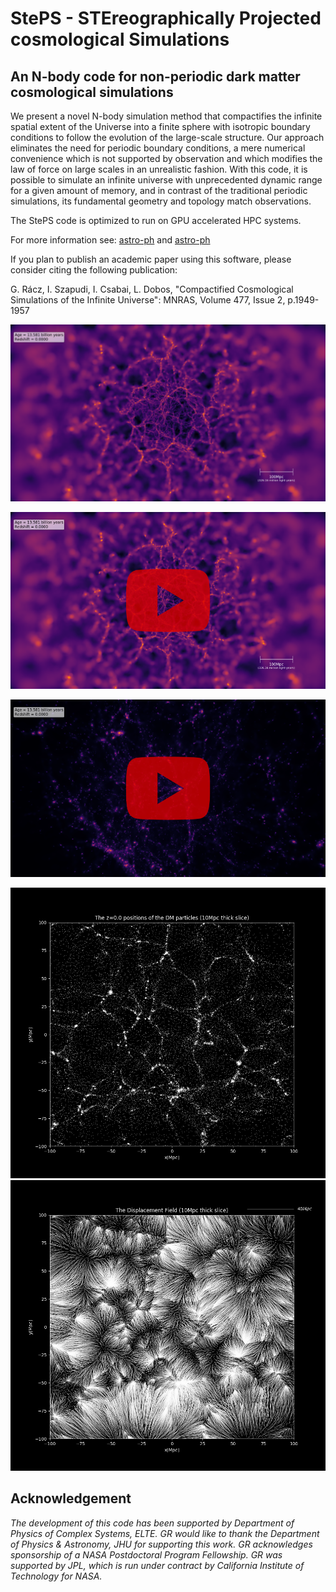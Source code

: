 # StePS - STEreographically Projected cosmological Simulations

## An N-body code for non-periodic dark matter cosmological simulations

We present a novel N-body simulation method that compactifies the infinite spatial extent of the Universe into a finite sphere with isotropic boundary conditions to follow the evolution of the large-scale structure. Our approach eliminates the need for periodic boundary conditions, a mere numerical convenience which is not supported by observation and which modifies the law of force on large scales in an unrealistic fashion. With this code, it is possible to simulate an infinite universe with unprecedented dynamic range for a given amount of memory, and in contrast of the traditional periodic simulations, its fundamental geometry and topology match observations.

The StePS code is optimized to run on GPU accelerated HPC systems.

For more information see: [astro-ph](https://arxiv.org/abs/1711.04959) and [astro-ph](https://arxiv.org/abs/1811.05903)

If you plan to publish an academic paper using this software, please consider citing the following publication:

G. Rácz, I. Szapudi, I. Csabai, L. Dobos, "Compactified Cosmological Simulations of the Infinite Universe": MNRAS, Volume 477, Issue 2, p.1949-1957

![alt text](Images/Example_simulation1_R480Mpc_slice.png "A slice from the density field in the StePS example simulation #1")

[![StePS example simulation #1, slice](Images/Example1_R480_slice_youtube.png)](https://youtu.be/INuRIqUu0IA "StePS example simulation #1, slice")


[![StePS example simulation #1, central part](Images/Example1_evolution_center_youtube.png)](https://youtu.be/NzGt-pt4TiY "StePS example simulation #1, central high resolution volume")

![alt text](Images/VOI100_InnerRegion.png "Particles in the center of a simulation volume.")
![alt text](Images/VOI100_Disp_InnerRegion.png "The displacement field in the same volume at z=0.")

## Acknowledgement

  *The development of this code has been supported by Department of Physics of Complex Systems, ELTE.*
  *GR would like to thank the Department of Physics & Astronomy, JHU for supporting this work.*
  *GR acknowledges sponsorship of a NASA Postdoctoral Program Fellowship. GR was supported by JPL, which is run under contract by California Institute of Technology for NASA.*
